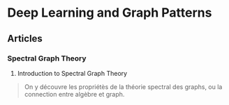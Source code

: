 # Deep Learning and Graph Patterns

## Articles

### Spectral Graph Theory

1. Introduction to Spectral Graph Theory

> On y découvre les propriétès de la théorie spectral des graphs,
> ou la connection entre algèbre et graph.
